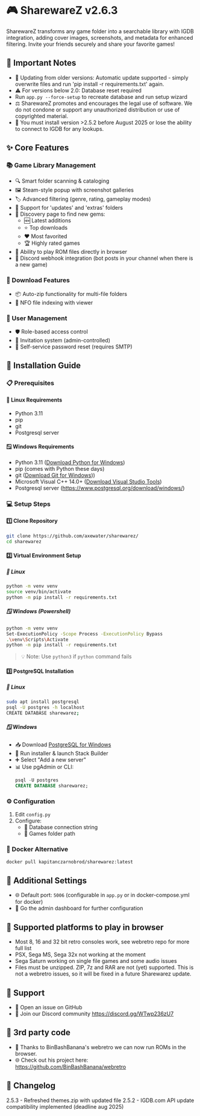 # 🎮 SharewareZ v2.6.3

SharewareZ transforms any game folder into a searchable library with IGDB integration, adding cover images, screenshots, and metadata for enhanced filtering.
Invite your friends securely and share your favorite games!

## 📢 Important Notes

- 🔄 Updating from older versions: Automatic update supported - simply overwrite files and run 'pip install -r requirements.txt' again.
- ⚠️ For versions below 2.0: Database reset required
- Run `app.py --force-setup` to recreate database and run setup wizard
- ⚖️ SharewareZ promotes and encourages the legal use of software. We do not condone or support any unauthorized distribution or use of copyrighted material.
- 📝 You must install version >2.5.2 before August 2025 or lose the ability to connect to IGDB for any lookups.

## ✨ Core Features

### 📚 Game Library Management
- 🔍 Smart folder scanning & cataloging
- 🖼️ Steam-style popup with screenshot galleries
- 🏷️ Advanced filtering (genre, rating, gameplay modes)
- 📁 Support for 'updates' and 'extras' folders
- 🎯 Discovery page to find new gems:
  - 🆕 Latest additions
  - ⭐ Top downloads
  - ❤️ Most favorited
  - 🏆 Highly rated games
- 🚀 Ability to play ROM files directly in browser
- 💬 Discord webhook integration (bot posts in your channel when there is a new game)

### 💾 Download Features
- 📦 Auto-zip functionality for multi-file folders
- 📄 NFO file indexing with viewer

### 👥 User Management
- 🛡️ Role-based access control
- 📨 Invitation system (admin-controlled)
- 🔑 Self-service password reset (requires SMTP)

## 🚀 Installation Guide

### 📋 Prerequisites

#### 🐧 Linux Requirements
- Python 3.11
- pip
- git
- Postgresql server

#### 🪟 Windows Requirements
- Python 3.11 ([Download Python for Windows](https://www.python.org/downloads/windows/))
- pip (comes with Python these days)
- git ([Download Git for Windows](https://gitforwindows.org/)))
- Microsoft Visual C++ 14.0+ ([Download Visual Studio Tools](https://visualstudio.microsoft.com/downloads/))
- Postgresql server  (https://www.postgresql.org/download/windows/)

### 💻 Setup Steps

#### 1️⃣ Clone Repository
```bash
git clone https://github.com/axewater/sharewarez/
cd sharewarez
```

#### 2️⃣ Virtual Environment Setup

##### 🐧 Linux
```bash
python -m venv venv
source venv/bin/activate
python -m pip install -r requirements.txt
```

##### 🪟 Windows (Powershell)
```bash
python -m venv venv
Set-ExecutionPolicy -Scope Process -ExecutionPolicy Bypass
.\venv\Scripts\Activate
python -m pip install -r requirements.txt
```

> 💡 Note: Use `python3` if `python` command fails

#### 3️⃣ PostgreSQL Installation

##### 🐧 Linux
```bash
sudo apt install postgresql
psql -U postgres -h localhost
CREATE DATABASE sharewarez;
```

##### 🪟 Windows
- 📥 Download [PostgreSQL for Windows](https://www.postgresql.org/download/windows/)
- 🔧 Run installer & launch Stack Builder
- ➕ Select "Add a new server"
- 📊 Use pgAdmin or CLI:
  ```sql
  psql -U postgres
  CREATE DATABASE sharewarez;
  ```

### ⚙️ Configuration
1. Edit `config.py`
2. Configure:
   - 🔗 Database connection string
   - 📁 Games folder path

### 🐳 Docker Alternative
```bash
docker pull kapitanczarnobrod/sharewarez:latest
```

## 🔧 Additional Settings
- 🌐 Default port: `5006` (configurable in `app.py` or in docker-compose.yml for docker)
- 👥 Go the admin dashboard for further configuration

## 🔧 Supported platforms to play in browser 
- Most 8, 16 and 32 bit retro consoles work, see webretro repo for more full list
- PSX, Sega MS, Sega 32x not working at the moment
- Sega Saturn working on single file games and some audio issues
- Files must be unzipped. ZIP, 7z and RAR are not (yet) supported. This is not a webretro issues, so it will be fixed in a future Sharewarez update.

## 💬 Support
- 📝 Open an issue on GitHub
- 💭 Join our Discord community https://discord.gg/WTwp236zU7

## 📝 3rd party code
- 💭 Thanks to BinBashBanana's webretro we can now run ROMs in the browser.
- 🌐 Check out his project here: https://github.com/BinBashBanana/webretro

## 📝 Changelog
2.5.3 - Refreshed themes.zip with updated file
2.5.2 - IGDB.com API update compatibility implemented (deadline aug 2025)

